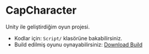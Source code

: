 # CapCharacter

Unity ile geliştirdiğim oyun projesi.

- Kodlar için: `Script/` klasörüne bakabilirsiniz.  
- Build edilmiş oyunu oynayabilirsiniz: [Download Build](https://github.com/user-attachments/files/22044262/capcharacterbuild.zip)
